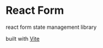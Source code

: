 # React Form

react form state management library

built with [Vite](https://vitejs.dev/guide/build.html#library-mode)
